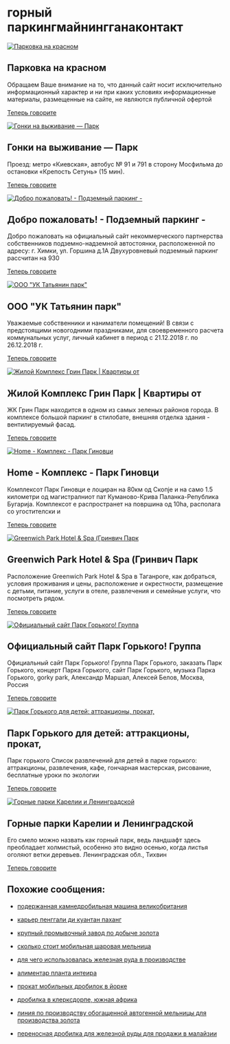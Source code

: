 # горный паркингмайнингганаконтакт
<a href="https://mnn.zoosnet.net/LR/Chatpre.aspx?id=MNN94995150&p=https://ateliertankink.nl/" target="_blank">![Парковка на красном](https://github.com/aggregatecrushing/img/raw/main/17.jpg)</a>
## Парковка на красном
Обращаем Ваше внимание на то, что данный сайт носит исключительно информационный характер и ни при каких условиях информационные материалы, размещенные на сайте, не являются публичной офертой
<a href="https://mnn.zoosnet.net/LR/Chatpre.aspx?id=MNN94995150&p=https://ateliertankink.nl/" target="_blank">Теперь говорите</a>
<a href="https://mnn.zoosnet.net/LR/Chatpre.aspx?id=MNN94995150&p=https://ateliertankink.nl/" target="_blank">![Гонки на выживание — Парк ](https://github.com/aggregatecrushing/img/raw/main/290.jpg)</a>
## Гонки на выживание — Парк 
Проезд: метро «Киевская», автобус № 91 и 791 в сторону Мосфильма до остановки «Крепость Сетунь» (15 мин).
<a href="https://mnn.zoosnet.net/LR/Chatpre.aspx?id=MNN94995150&p=https://ateliertankink.nl/" target="_blank">Теперь говорите</a>
<a href="https://mnn.zoosnet.net/LR/Chatpre.aspx?id=MNN94995150&p=https://ateliertankink.nl/" target="_blank">![Добро пожаловать! - Подземный паркинг - ](https://github.com/aggregatecrushing/img/raw/main/147.jpg)</a>
## Добро пожаловать! - Подземный паркинг - 
Добро пожаловать на официальный сайт некоммерческого партнерства собственников подземно-надземной автостоянки, расположенной по адресу: г. Химки, ул. Горшина д.1А Двухуровневый подземный паркинг рассчитан на 930 
<a href="https://mnn.zoosnet.net/LR/Chatpre.aspx?id=MNN94995150&p=https://ateliertankink.nl/" target="_blank">Теперь говорите</a>
<a href="https://mnn.zoosnet.net/LR/Chatpre.aspx?id=MNN94995150&p=https://ateliertankink.nl/" target="_blank">![ООО "УК Татьянин парк"](https://github.com/aggregatecrushing/img/raw/main/126.jpg)</a>
## ООО "УК Татьянин парк"
Уважаемые собственники и наниматели помещений! В связи с предстоящими новогодними праздниками, для своевременного расчета коммунальных услуг, личный кабинет в период с 21.12.2018 г. по 26.12.2018 г.
<a href="https://mnn.zoosnet.net/LR/Chatpre.aspx?id=MNN94995150&p=https://ateliertankink.nl/" target="_blank">Теперь говорите</a>
<a href="https://mnn.zoosnet.net/LR/Chatpre.aspx?id=MNN94995150&p=https://ateliertankink.nl/" target="_blank">![Жилой Комплекс Грин Парк | Квартиры от ](https://github.com/aggregatecrushing/img/raw/main/559.jpg)</a>
## Жилой Комплекс Грин Парк | Квартиры от 
ЖК Грин Парк находится в одном из самых зеленых районов города. В комплексе большой паркинг в стилобате, внешняя отделка здания - вентилируемый фасад.
<a href="https://mnn.zoosnet.net/LR/Chatpre.aspx?id=MNN94995150&p=https://ateliertankink.nl/" target="_blank">Теперь говорите</a>
<a href="https://mnn.zoosnet.net/LR/Chatpre.aspx?id=MNN94995150&p=https://ateliertankink.nl/" target="_blank">![Home - Комплекс - Парк Гиновци](https://github.com/aggregatecrushing/img/raw/main/335.jpg)</a>
## Home - Комплекс - Парк Гиновци
Комплексот Парк Гиновци е лоциран на 80км од Скопjе и на само 1.5 километри од магистралниот пат Куманово-Крива Паланка-Република Бугариja. Комплексот е распространет на површина од 10ha, располага со угостителски и 
<a href="https://mnn.zoosnet.net/LR/Chatpre.aspx?id=MNN94995150&p=https://ateliertankink.nl/" target="_blank">Теперь говорите</a>
<a href="https://mnn.zoosnet.net/LR/Chatpre.aspx?id=MNN94995150&p=https://ateliertankink.nl/" target="_blank">![Greenwich Park Hotel & Spa (Гринвич Парк ](https://github.com/aggregatecrushing/img/raw/main/71.jpg)</a>
## Greenwich Park Hotel & Spa (Гринвич Парк 
Расположение Greenwich Park Hotel & Spa в Таганроге, как добраться, условия проживания и цены, расположение и окрестности, размещение с детьми, питание, услуги в отеле, развлечения и семейные услуги, что посмотреть рядом.
<a href="https://mnn.zoosnet.net/LR/Chatpre.aspx?id=MNN94995150&p=https://ateliertankink.nl/" target="_blank">Теперь говорите</a>
<a href="https://mnn.zoosnet.net/LR/Chatpre.aspx?id=MNN94995150&p=https://ateliertankink.nl/" target="_blank">![Официальный сайт Парк Горького! Группа ](https://github.com/aggregatecrushing/img/raw/main/63.jpg)</a>
## Официальный сайт Парк Горького! Группа 
Официальный сайт Парк Горького! Группа Парк Горького, заказать Парк Горького, концерт Парка Горького, сайт Парк Горького, музыка Парка Горького, gorky park, Александр Маршал, Алексей Белов, Москва, Россия
<a href="https://mnn.zoosnet.net/LR/Chatpre.aspx?id=MNN94995150&p=https://ateliertankink.nl/" target="_blank">Теперь говорите</a>
<a href="https://mnn.zoosnet.net/LR/Chatpre.aspx?id=MNN94995150&p=https://ateliertankink.nl/" target="_blank">![Парк Горького для детей: аттракционы, прокат, ](https://github.com/aggregatecrushing/img/raw/main/391.jpg)</a>
## Парк Горького для детей: аттракционы, прокат, 
Парк горького Список развлечений для детей в парке горького: аттракционы, развлечения, кафе, гончарная мастерская, рисование, бесплатные уроки по экологии
<a href="https://mnn.zoosnet.net/LR/Chatpre.aspx?id=MNN94995150&p=https://ateliertankink.nl/" target="_blank">Теперь говорите</a>
<a href="https://mnn.zoosnet.net/LR/Chatpre.aspx?id=MNN94995150&p=https://ateliertankink.nl/" target="_blank">![Горные парки Карелии и Ленинградской ](https://github.com/aggregatecrushing/img/raw/main/623.jpg)</a>
## Горные парки Карелии и Ленинградской 
Его смело можно назвать как горный парк, ведь ландшафт здесь преобладает холмистый, особенно это видно осенью, когда листья оголяют ветки деревьев. Ленинградская обл., Тихвин
<a href="https://mnn.zoosnet.net/LR/Chatpre.aspx?id=MNN94995150&p=https://ateliertankink.nl/" target="_blank">Теперь говорите</a>
## Похожие сообщения:
* [подержанная камнедробильная машина великобритания](%D0%BF%D0%BE%D0%B4%D0%B5%D1%80%D0%B6%D0%B0%D0%BD%D0%BD%D0%B0%D1%8F%20%D0%BA%D0%B0%D0%BC%D0%BD%D0%B5%D0%B4%D1%80%D0%BE%D0%B1%D0%B8%D0%BB%D1%8C%D0%BD%D0%B0%D1%8F%20%D0%BC%D0%B0%D1%88%D0%B8%D0%BD%D0%B0%20%D0%B2%D0%B5%D0%BB%D0%B8%D0%BA%D0%BE%D0%B1%D1%80%D0%B8%D1%82%D0%B0%D0%BD%D0%B8%D1%8F.md)
* [карьер пенггали ди куантан паханг](%D0%BA%D0%B0%D1%80%D1%8C%D0%B5%D1%80%20%D0%BF%D0%B5%D0%BD%D0%B3%D0%B3%D0%B0%D0%BB%D0%B8%20%D0%B4%D0%B8%20%D0%BA%D1%83%D0%B0%D0%BD%D1%82%D0%B0%D0%BD%20%D0%BF%D0%B0%D1%85%D0%B0%D0%BD%D0%B3.md)
* [крупный промывочный завод по добыче золота](%D0%BA%D1%80%D1%83%D0%BF%D0%BD%D1%8B%D0%B9%20%D0%BF%D1%80%D0%BE%D0%BC%D1%8B%D0%B2%D0%BE%D1%87%D0%BD%D1%8B%D0%B9%20%D0%B7%D0%B0%D0%B2%D0%BE%D0%B4%20%D0%BF%D0%BE%20%D0%B4%D0%BE%D0%B1%D1%8B%D1%87%D0%B5%20%D0%B7%D0%BE%D0%BB%D0%BE%D1%82%D0%B0.md)
* [сколько стоит мобильная шаровая мельница](%D1%81%D0%BA%D0%BE%D0%BB%D1%8C%D0%BA%D0%BE%20%D1%81%D1%82%D0%BE%D0%B8%D1%82%20%D0%BC%D0%BE%D0%B1%D0%B8%D0%BB%D1%8C%D0%BD%D0%B0%D1%8F%20%D1%88%D0%B0%D1%80%D0%BE%D0%B2%D0%B0%D1%8F%20%D0%BC%D0%B5%D0%BB%D1%8C%D0%BD%D0%B8%D1%86%D0%B0.md)
* [для чего использовалась железная руда в производстве](%D0%B4%D0%BB%D1%8F%20%D1%87%D0%B5%D0%B3%D0%BE%20%D0%B8%D1%81%D0%BF%D0%BE%D0%BB%D1%8C%D0%B7%D0%BE%D0%B2%D0%B0%D0%BB%D0%B0%D1%81%D1%8C%20%D0%B6%D0%B5%D0%BB%D0%B5%D0%B7%D0%BD%D0%B0%D1%8F%20%D1%80%D1%83%D0%B4%D0%B0%20%D0%B2%20%D0%BF%D1%80%D0%BE%D0%B8%D0%B7%D0%B2%D0%BE%D0%B4%D1%81%D1%82%D0%B2%D0%B5.md)
* [алиментар планта интеира](%D0%B0%D0%BB%D0%B8%D0%BC%D0%B5%D0%BD%D1%82%D0%B0%D1%80%20%D0%BF%D0%BB%D0%B0%D0%BD%D1%82%D0%B0%20%D0%B8%D0%BD%D1%82%D0%B5%D0%B8%D1%80%D0%B0.md)
* [прокат мобильных дробилок в йорке](%D0%BF%D1%80%D0%BE%D0%BA%D0%B0%D1%82%20%D0%BC%D0%BE%D0%B1%D0%B8%D0%BB%D1%8C%D0%BD%D1%8B%D1%85%20%D0%B4%D1%80%D0%BE%D0%B1%D0%B8%D0%BB%D0%BE%D0%BA%20%D0%B2%20%D0%B9%D0%BE%D1%80%D0%BA%D0%B5.md)
* [дробилка в клерксдорпе, южная африка](%D0%B4%D1%80%D0%BE%D0%B1%D0%B8%D0%BB%D0%BA%D0%B0%20%D0%B2%20%D0%BA%D0%BB%D0%B5%D1%80%D0%BA%D1%81%D0%B4%D0%BE%D1%80%D0%BF%D0%B5%2C%20%D1%8E%D0%B6%D0%BD%D0%B0%D1%8F%20%D0%B0%D1%84%D1%80%D0%B8%D0%BA%D0%B0.md)
* [линия по производству обогащенной автогенной мельницы для производства золота](%D0%BB%D0%B8%D0%BD%D0%B8%D1%8F%20%D0%BF%D0%BE%20%D0%BF%D1%80%D0%BE%D0%B8%D0%B7%D0%B2%D0%BE%D0%B4%D1%81%D1%82%D0%B2%D1%83%20%D0%BE%D0%B1%D0%BE%D0%B3%D0%B0%D1%89%D0%B5%D0%BD%D0%BD%D0%BE%D0%B9%20%D0%B0%D0%B2%D1%82%D0%BE%D0%B3%D0%B5%D0%BD%D0%BD%D0%BE%D0%B9%20%D0%BC%D0%B5%D0%BB%D1%8C%D0%BD%D0%B8%D1%86%D1%8B%20%D0%B4%D0%BB%D1%8F%20%D0%BF%D1%80%D0%BE%D0%B8%D0%B7%D0%B2%D0%BE%D0%B4%D1%81%D1%82%D0%B2%D0%B0%20%D0%B7%D0%BE%D0%BB%D0%BE%D1%82%D0%B0.md)
* [переносная дробилка для железной руды для продажи в малайзии](%D0%BF%D0%B5%D1%80%D0%B5%D0%BD%D0%BE%D1%81%D0%BD%D0%B0%D1%8F%20%D0%B4%D1%80%D0%BE%D0%B1%D0%B8%D0%BB%D0%BA%D0%B0%20%D0%B4%D0%BB%D1%8F%20%D0%B6%D0%B5%D0%BB%D0%B5%D0%B7%D0%BD%D0%BE%D0%B9%20%D1%80%D1%83%D0%B4%D1%8B%20%D0%B4%D0%BB%D1%8F%20%D0%BF%D1%80%D0%BE%D0%B4%D0%B0%D0%B6%D0%B8%20%D0%B2%20%D0%BC%D0%B0%D0%BB%D0%B0%D0%B9%D0%B7%D0%B8%D0%B8.md)
